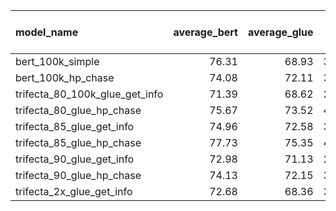 | model_name                     |   average_bert |   average_glue |   cola | mnli        | mrpc        |   qnli | qqp         |   rte |   sst2 | stsb        |   wnli |   MLM Eval Loss |
|:-------------------------------|---------------:|---------------:|-------:|:------------|:------------|-------:|:------------|------:|-------:|:------------|-------:|----------------:|
| bert_100k_simple               |          76.31 |          68.93 |  38.51 | 78.84/79.37 | 85.76/79.90 |  88.56 | 89.16/85.37 | 60.29 |  89.11 | 84.92/84.69 |   9.86 |           2.154 |
| bert_100k_hp_chase             |          74.08 |          72.11 |  32.14 | 78.82/59.66 | 86.53/80.39 |  87.33 | 87.85/83.28 | 60.29 |  88.07 | 86.65/86.44 |  56.34 |           2.154 |
| trifecta_80_100k_glue_get_info |          71.39 |          68.62 |  27.88 | 79.09/34.36 | 87.27/82.84 |  88.72 | 88.15/83.72 | 53.79 |  89.33 | 83.83/83.49 |  46.48 |           2.138 |
| trifecta_80_glue_hp_chase      |          75.67 |          73.52 |  40.01 | 80.37/46.06 | 88.81/84.31 |  89.68 | 89.15/85.16 | 61.01 |  90.94 | 86.92/86.58 |  56.34 |           2.138 |
| trifecta_85_glue_get_info      |          74.96 |          72.58 |  33.86 | 77.64/78.71 | 87.79/83.09 |  88.12 | 87.80/83.31 | 57.4  |  87.39 | 83.87/83.64 |  53.52 |           2.211 |
| trifecta_85_glue_hp_chase      |          77.73 |          75.35 |  42.42 | 79.13/68.02 | 89.69/85.29 |  89.22 | 89.49/85.76 | 65.34 |  90.14 | 86.17/85.90 |  56.34 |           2.211 |
| trifecta_90_glue_get_info      |          72.98 |          71.13 |  24.38 | 75.13/76.45 | 86.32/81.13 |  87.46 | 87.06/82.49 | 57.76 |  88.53 | 81.42/81.35 |  56.34 |           2.326 |
| trifecta_90_glue_hp_chase      |          74.13 |          72.15 |  36.88 | 78.62/66.10 | 87.30/82.11 |  86.33 | 88.73/84.68 | 54.51 |  87.73 | 83.89/83.66 |  56.34 |           2.326 |
| trifecta_2x_glue_get_info      |          72.68 |          68.36 |  34.51 | 79.05/41.54 | 86.62/81.37 |  88.5  | 88.98/85.00 | 57.04 |  87.39 | 82.93/82.55 |  33.8  |           2.21  |